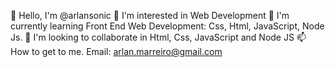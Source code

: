 👋 Hello, I'm @arlansonic
👀 I'm interested in Web Development
🌱 I'm currently learning Front End Web Development: Css, Html, JavaScript, Node Js.
💞️ I'm looking to collaborate in Html, Css, JavaScript and Node JS
📫 How to get to me.
Email: arlan.marreiro@gmail.com
<!---
arlansonic/arlansonic is a ✨ special ✨ repository because its `README.md` (this file) appears on your GitHub profile.
You can click the Preview link to take a look at your changes.
--->
